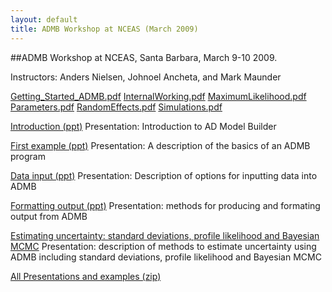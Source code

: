 ```yaml
---
layout: default
title: ADMB Workshop at NCEAS (March 2009)
---
```

##ADMB Workshop at NCEAS, Santa Barbara, March 9-10 2009.

Instructors: Anders Nielsen, Johnoel Ancheta, and Mark Maunder

[Getting_Started_ADMB.pdf](Getting_Started_ADMB.pdf)
[InternalWorking.pdf](InternalWorking.pdf)
[MaximumLikelihood.pdf](MaximumLikelihood.pdf)
[Parameters.pdf](Parameters.pdf)
[RandomEffects.pdf](RandomEffects.pdf)
[Simulations.pdf](Simulations.pdf)

[Introduction (ppt)](1-introduction.ppt)
Presentation: Introduction to AD Model Builder

[First example (ppt)](3-First-example.ppt)
Presentation: A description of the basics of an ADMB program

[Data input (ppt)](7a-Data-input.ppt)
Presentation: Description of options for inputting data into ADMB

[Formatting output (ppt)](7b-Formatting-output.ppt)
Presentation: methods for producing and formating output from ADMB

[Estimating uncertainty: standard deviations, profile likelihood and Bayesian MCMC](9-Estimating-uncertainty.ppt)
Presentation: description of methods to estimate uncertainty using ADMB including standard deviations, profile likelihood and Bayesian MCMC

[All Presentations and examples (zip)](Presentations-and-examples.zip)
